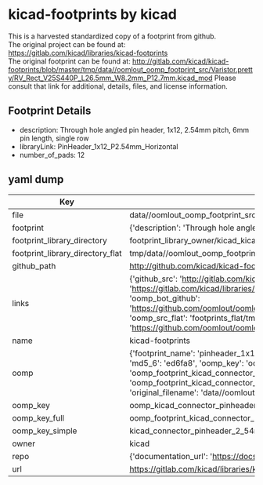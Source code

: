 # kicad-footprints by kicad  
This is a harvested standardized copy of a footprint from github.  
The original project can be found at:  
https://gitlab.com/kicad/libraries/kicad-footprints  
The original footprint can be found at:
http://gitlab.com/kicad/kicad-footprints/blob/master/tmp/data//oomlout_oomp_footprint_src/Varistor.pretty/RV_Rect_V25S440P_L26.5mm_W8.2mm_P12.7mm.kicad_mod
Please consult that link for additional, details, files, and license information.  
## Footprint Details
* description: Through hole angled pin header, 1x12, 2.54mm pitch, 6mm pin length, single row  
* libraryLink: PinHeader_1x12_P2.54mm_Horizontal  
* number_of_pads: 12  
## yaml dump  
| Key | Value |  
| --- | --- |  
| file | data//oomlout_oomp_footprint_src/kicad-footprints/Connector_PinHeader_2.54mm.pretty/PinHeader_1x12_P2.54mm_Horizontal.kicad_mod |  
| footprint | {'description': 'Through hole angled pin header, 1x12, 2.54mm pitch, 6mm pin length, single row', 'libraryLink': 'PinHeader_1x12_P2.54mm_Horizontal', 'number_of_pads': 12} |  
| footprint_library_directory | footprint_library_owner/kicad_kicad-footprints/ |  
| footprint_library_directory_flat | tmp/data//oomlout_oomp_footprint_src/footprints_flat/kicad_connector_pinheader_2_54mm_pinheader_1x12_p2_54mm_horizontal/working |  
| github_path | http://github.com/kicad/kicad-footprints/blob/master/tmp/data//oomlout_oomp_footprint_src/Connector_PinHeader_2.54mm.pretty/PinHeader_1x12_P2.54mm_Horizontal.kicad_mod |  
| links | {'github_src': 'http://gitlab.com/kicad/kicad-footprints/blob/master/tmp/data//oomlout_oomp_footprint_src/Varistor.pretty/RV_Rect_V25S440P_L26.5mm_W8.2mm_P12.7mm.kicad_mod', 'github_src_repo': 'https://gitlab.com/kicad/libraries/kicad-footprints', 'oomp_bot': 'tmp/data//oomlout_oomp_footprint_src/footprints/kicad_connector_pinheader_2_54mm_pinheader_1x12_p2_54mm_horizontal/working', 'oomp_bot_github': 'https://github.com/oomlout/oomlout_oomp_footprint_bot/tree/main/tmp/data//oomlout_oomp_footprint_src/footprints/kicad_connector_pinheader_2_54mm_pinheader_1x12_p2_54mm_horizontal/working', 'oomp_src_flat': 'footprints_flat/tmp/data//oomlout_oomp_footprint_src/footprints_flat/kicad_connector_pinheader_2_54mm_pinheader_1x12_p2_54mm_horizontal/working', 'oomp_src_flat_github': 'https://github.com/oomlout/oomlout_oomp_footprint_src/tree/main/tmp/data//oomlout_oomp_footprint_src/footprints_flat/kicad_connector_pinheader_2_54mm_pinheader_1x12_p2_54mm_horizontal/working'} |  
| name | kicad-footprints |  
| oomp | {'footprint_name': 'pinheader_1x12_p2_54mm_horizontal', 'library_name': 'connector_pinheader_2_54mm', 'md5': 'ed6fa824557e5b491108b8211551fb6d', 'md5_10': 'ed6fa82455', 'md5_5': 'ed6fa', 'md5_6': 'ed6fa8', 'oomp_key': 'oomp_kicad_connector_pinheader_2_54mm_pinheader_1x12_p2_54mm_horizontal', 'oomp_key_extra': 'oomp_footprint_kicad_connector_pinheader_2_54mm_pinheader_1x12_p2_54mm_horizontal', 'oomp_key_full': 'oomp_footprint_kicad_connector_pinheader_2_54mm_pinheader_1x12_p2_54mm_horizontal_ed6fa8', 'oomp_key_simple': 'kicad_connector_pinheader_2_54mm_pinheader_1x12_p2_54mm_horizontal', 'original_filename': 'data//oomlout_oomp_footprint_src/kicad-footprints/Connector_PinHeader_2.54mm.pretty/PinHeader_1x12_P2.54mm_Horizontal.kicad_mod', 'owner_name': 'kicad'} |  
| oomp_key | oomp_kicad_connector_pinheader_2_54mm_pinheader_1x12_p2_54mm_horizontal |  
| oomp_key_full | oomp_footprint_kicad_connector_pinheader_2_54mm_pinheader_1x12_p2_54mm_horizontal |  
| oomp_key_simple | kicad_connector_pinheader_2_54mm_pinheader_1x12_p2_54mm_horizontal |  
| owner | kicad |  
| repo | {'documentation_url': 'https://docs.github.com/rest/repos/repos#get-a-repository', 'message': 'Not Found'} |  
| url | https://gitlab.com/kicad/libraries/kicad-footprints |  

